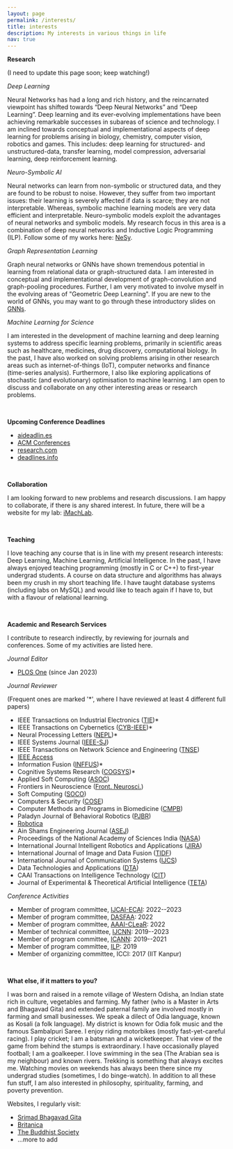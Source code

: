 ```yaml
---
layout: page
permalink: /interests/
title: interests
description: My interests in various things in life
nav: true
---
```


**Research**

(I need to update this page soon; keep watching!)

*Deep Learning*

Neural Networks has had a long and rich history, and the reincarnated viewpoint has shifted towards “Deep Neural Networks” and “Deep Learning”. Deep learning and its ever-evolving implementations have been achieving remarkable successes in subareas of science and technology. I am inclined towards conceptual and implementational aspects of deep learning for problems arising in biology, chemistry, computer vision, robotics and games. This includes: deep learning for structured- and unstructured-data, transfer learning, model compression, adversarial learning, deep reinforcement learning.


*Neuro-Symbolic AI*

Neural networks can learn from non-symbolic or structured data, and they are found to be robust to noise. However, they suffer from two important issues: their learning is severely affected if data is scarce; they are not interpretable. Whereas, symbolic machine learning models are very data efficient and interpretable. Neuro-symbolic models exploit the advantages of neural networks and symbolic models. My research focus in this area is a combination of deep neural networks and Inductive Logic Programming (ILP). Follow some of my works here:
<a rel="external nofollow" href="https://github.com/tirtharajdash/NeSy" target="_blank">NeSy</a>.


*Graph Representation Learning*

Graph neural networks or GNNs have shown tremendous potential in learning from relational data or graph-structured data. I am interested in conceptual and implementational development of graph-convolution and graph-pooling procedures. Further, I am very motivated to involve myself in the evolving areas of "Geometric Deep Learning". If you are new to the world of GNNs, you may want to go through these introductory slides on <a rel="external nofollow" href="https://github.com/tirtharajdash/CS-F425_Deep-Learning/blob/main/Lectures/AISymp22_GNNs.pdf" target="_blank">GNNs</a>.


*Machine Learning for Science*

I am interested in the development of machine learning and deep learning systems to address specific learning problems, primarily in scientific areas such as healthcare, medicines, drug discovery, computational biology. In the past, I have also worked on solving problems arising in other research areas such as internet-of-things (IoT), computer networks and finance (time-series analysis). Furthermore, I also like exploring applications of stochastic (and evolutionary) optimisation to machine learning. I am open to discuss and collaborate on any other interesting areas or research problems.

<br/>

**Upcoming Conference Deadlines**

- <a rel="external nofollow" href="https://aideadlin.es/?sub=ML,CV,CG,NLP,RO,SP,DM" target="_blank">aideadlin.es</a>
- <a rel="external nofollow" href="https://www.acm.org/upcoming-conferences" target="_blank">ACM Conferences</a>
- <a rel="external nofollow" href="https://research.com/upcoming-conferences/computer-science/machine-learning" target="_blank">research.com</a>
- <a rel="external nofollow" href="https://deadlines.info/?sub=ML,CV,CG,NLP,RO,SP,DM,APL&ranking=A,B,C,D,NA" target="_blank">deadlines.info</a>

<br/>


**Collaboration**

I am looking forward to new problems and research discussions. I am happy to collaborate, if there is any shared interest. In future, there will be a website for my lab: <a href="https://github.com/iMachLab" target="_blank">iMachLab</a>.

<br/>

**Teaching**

I love teaching any course that is in line with my present research interests: Deep Learning, Machine Learning, Artificial Intelligence. In the past, I have always enjoyed teaching programming (mostly in C or C++) to first-year undergrad students. A course on data structure and algorithms has always been my crush in my short teaching life. I have taught database systems (including labs on MySQL) and would like to teach again if I have to, but with a flavour of relational learning.
 
<br/>

**Academic and Research Services**

I contribute to research indirectly, by reviewing for journals and conferences. Some of my activities are listed here.

*Journal Editor*

- <a rel="external nofollow" href="https://journals.plos.org/plosone/" target="_blank">PLOS One</a> (since Jan 2023)

*Journal Reviewer*

(Frequent ones are marked '*', where I have reviewed at least 4 different full papers)

- IEEE Transactions on Industrial Electronics (<a rel="external nofollow" href="http://www.ieee-ies.org/pubs/transactions-on-industrial-electronics" target="_blank">TIE</a>)*
- IEEE Transactions on Cybernetics (<a rel="external nofollow" href="https://www.ieeesmc.org/publications/transactions-on-cybernetics" target="_blank">CYB-IEEE</a>)*
- Neural Processing Letters (<a rel="external nofollow" href="https://www.springer.com/journal/11063" target="_blank">NEPL</a>)*
- IEEE Systems Journal (<a rel="external nofollow" href="https://ieeesystemsjournal.org/" target="_blank">IEEE-SJ</a>)
- IEEE Transactions on Network Science and Engineering (<a rel="external nofollow" href="https://www.comsoc.org/publications/journals/ieee-tnse" target="_blank">TNSE</a>)
- <a rel="external nofollow" href="https://ieeeaccess.ieee.org/" target="_blank">IEEE Access</a>
- Information Fusion (<a rel="external nofollow" href="https://www.sciencedirect.com/journal/information-fusion/" target="_blank">INFFUS</a>)*
- Cognitive Systems Research (<a rel="external nofollow" href="https://www.journals.elsevier.com/cognitive-systems-research" target="_blank">COGSYS</a>)* 
- Applied Soft Computing (<a rel="external nofollow" href="https://www.sciencedirect.com/journal/applied-soft-computing" target="_blank">ASOC</a>)
- Frontiers in Neuroscience (<a rel="external nofollow" href="https://www.frontiersin.org/journals/neuroscience" target="_blank">Front. Neurosci.</a>)
- Soft Computing (<a rel="external nofollow" href="https://www.springer.com/journal/500" target="_blank">SOCO</a>)
- Computers & Security (<a rel="external nofollow" href="https://www.journals.elsevier.com/computers-and-security" target="_blank">COSE</a>) 
- Computer Methods and Programs in Biomedicine (<a rel="external nofollow" href="https://www.journals.elsevier.com/computer-methods-and-programs-in-biomedicine" target="_blank">CMPB</a>) 
- Paladyn Journal of Behavioral Robotics (<a rel="external nofollow" href="https://www.degruyter.com/view/journals/pjbr/pjbr-overview.xml" target="_blank">PJBR</a>)
- <a rel="external nofollow" href="https://www.cambridge.org/core/journals/robotica" target="_blank">Robotica</a>
- Ain Shams Engineering Journal (<a rel="external nofollow" href="https://www.journals.elsevier.com/ain-shams-engineering-journal" target="_blank">ASEJ</a>) 
- Proceedings of the National Academy of Sciences India (<a rel="external nofollow" href="https://www.springer.com/journal/40010" target="_blank">NASA</a>)
- International Journal Intelligent Robotics and Applications (<a rel="external nofollow" href="https://www.springer.com/journal/41315" target="_blank">JIRA</a>)
- International Journal of Image and Data Fusion (<a rel="external nofollow" href="https://www.tandfonline.com/toc/tidf20/current" target="_blank">TIDF</a>) 
- International Journal of Communication Systems (<a rel="external nofollow" href="https://onlinelibrary.wiley.com/journal/10991131" target="_blank">IJCS</a>) 
- Data Technologies and Applications (<a rel="external nofollow" href="https://www.emeraldgrouppublishing.com/journal/dta" target="_blank">DTA</a>)
- CAAI Transactions on Intelligence Technology (<a rel="external nofollow" href="https://digital-library.theiet.org/content/journals/trit" target="_blank">CIT</a>)
- Journal of Experimental & Theoretical Artificial Intelligence (<a rel="external nofollow" href="https://www.tandfonline.com/toc/teta20/current" target="_blank">TETA</a>)


*Conference Activities*

- Member of program committee, <a rel="external nofollow" href="https://ijcai-23.org/" target="_blank">IJCAI-ECAI</a>: 2022--2023
- Member of program committee, <a rel="external nofollow" href="https://www.dasfaa2022.org/" target="_blank">DASFAA</a>: 2022
- Member of program committee, <a rel="external nofollow" href="https://clear-workshop.github.io/" target="_blank">AAAI-CLeaR</a>: 2022
- Member of technical committee, <a rel="external nofollow" href="https://dblp.org/db/conf/ijcnn/index" target="_blank">IJCNN</a>: 2019--2023
- Member of program committee, <a rel="external nofollow" href="https://dblp.org/db/conf/icann/" target="_blank">ICANN</a>: 2019--2021
- Member of program committee, <a rel="external nofollow" href="https://dblp.org/db/conf/ilp/" target="_blank">ILP</a>: 2019
- Member of organizing committee, ICCI: 2017 (IIT Kanpur)


<br/>

**What else, if it matters to you?**

I was born and raised in a remote village of Western Odisha, an Indian state rich in culture, vegetables and farming. My father (who is a Master in Arts and Bhagavad Gita) and extended paternal family are involved mostly in farming and small businesses. We speak a dilect of Odia language, known as Kosali (a folk language). My district is known for Odia folk music and the famous Sambalpuri Saree. I enjoy riding motorbikes (mostly fast-yet-careful racing). I play cricket; I am a batsman and a wicketkeeper. That view of the game from behind the stumps is extraordinary. I have occasionally played football; I am a goalkeeper. I love swimming in the sea (The Arabian sea is my neighbour) and known rivers. Trekking is something that always excites me. Watching movies on weekends has always been there since my undergrad studies (sometimes, I do binge-watch). In addition to all these fun stuff, I am also interested in philosophy, spirituality, farming, and poverty prevention.

Websites, I regularly visit:

- <a rel="external nofollow" href="https://www.bhagavad-gita.org/" target="_blank">Srimad Bhagavad Gita</a>
- <a rel="external nofollow" href="https://www.britannica.com/" target="_blank">Britanica</a>
- <a rel="external nofollow" href="https://thebuddhistsociety.org/page/home" target="_blank">The Buddhist Society</a>
- ...more to add 
